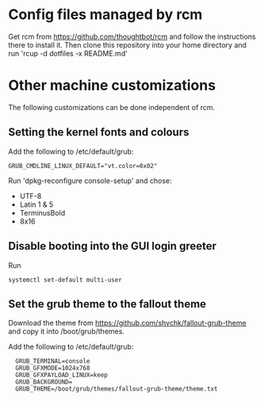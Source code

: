 
Config files managed by rcm
===========================
Get rcm from https://github.com/thoughtbot/rcm and follow the instructions there to install it. Then clone this repository into
your home directory and run 'rcup -d dotfiles -x README.md'

Other machine customizations
============================
The following customizations can be done independent of rcm.

Setting the kernel fonts and colours
------------------------------------
Add the following to /etc/default/grub:

    GRUB_CMDLINE_LINUX_DEFAULT="vt.color=0x02"

Run 'dpkg-reconfigure console-setup' and chose:
  * UTF-8
  * Latin 1 & 5
  * TerminusBold
  * 8x16

Disable booting into the GUI login greeter
------------------------------------------
Run

    systemctl set-default multi-user

Set the grub theme to the fallout theme
---------------------------------------
Download the theme from https://github.com/shvchk/fallout-grub-theme and copy it into /boot/grub/themes.

Add the following to /etc/default/grub:

      GRUB_TERMINAL=console
      GRUB_GFXMODE=1024x768
      GRUB_GFXPAYLOAD_LINUX=keep
      GRUB_BACKGROUND=
      GRUB_THEME=/boot/grub/themes/fallout-grub-theme/theme.txt

